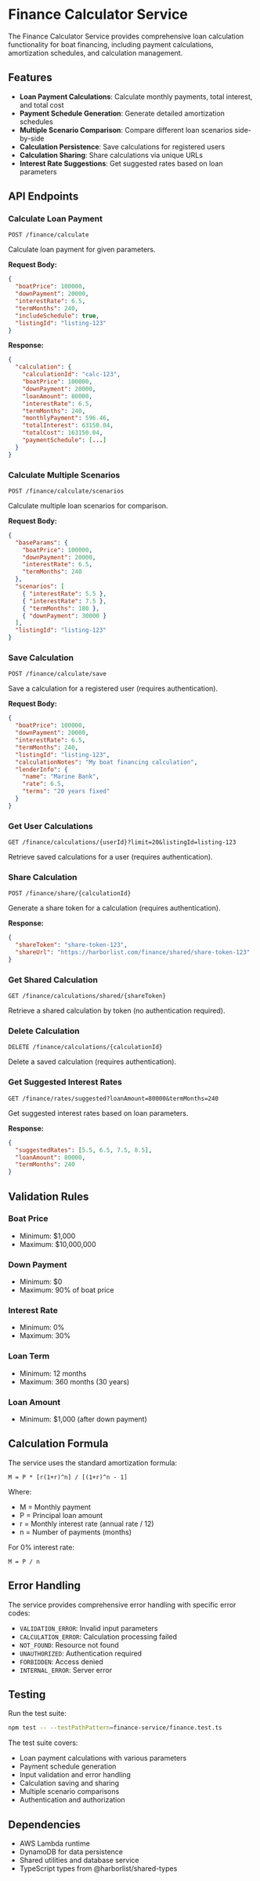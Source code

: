 # Finance Calculator Service

The Finance Calculator Service provides comprehensive loan calculation functionality for boat financing, including payment calculations, amortization schedules, and calculation management.

## Features

- **Loan Payment Calculations**: Calculate monthly payments, total interest, and total cost
- **Payment Schedule Generation**: Generate detailed amortization schedules
- **Multiple Scenario Comparison**: Compare different loan scenarios side-by-side
- **Calculation Persistence**: Save calculations for registered users
- **Calculation Sharing**: Share calculations via unique URLs
- **Interest Rate Suggestions**: Get suggested rates based on loan parameters

## API Endpoints

### Calculate Loan Payment
```
POST /finance/calculate
```

Calculate loan payment for given parameters.

**Request Body:**
```json
{
  "boatPrice": 100000,
  "downPayment": 20000,
  "interestRate": 6.5,
  "termMonths": 240,
  "includeSchedule": true,
  "listingId": "listing-123"
}
```

**Response:**
```json
{
  "calculation": {
    "calculationId": "calc-123",
    "boatPrice": 100000,
    "downPayment": 20000,
    "loanAmount": 80000,
    "interestRate": 6.5,
    "termMonths": 240,
    "monthlyPayment": 596.46,
    "totalInterest": 63150.04,
    "totalCost": 163150.04,
    "paymentSchedule": [...]
  }
}
```

### Calculate Multiple Scenarios
```
POST /finance/calculate/scenarios
```

Calculate multiple loan scenarios for comparison.

**Request Body:**
```json
{
  "baseParams": {
    "boatPrice": 100000,
    "downPayment": 20000,
    "interestRate": 6.5,
    "termMonths": 240
  },
  "scenarios": [
    { "interestRate": 5.5 },
    { "interestRate": 7.5 },
    { "termMonths": 180 },
    { "downPayment": 30000 }
  ],
  "listingId": "listing-123"
}
```

### Save Calculation
```
POST /finance/calculate/save
```

Save a calculation for a registered user (requires authentication).

**Request Body:**
```json
{
  "boatPrice": 100000,
  "downPayment": 20000,
  "interestRate": 6.5,
  "termMonths": 240,
  "listingId": "listing-123",
  "calculationNotes": "My boat financing calculation",
  "lenderInfo": {
    "name": "Marine Bank",
    "rate": 6.5,
    "terms": "20 years fixed"
  }
}
```

### Get User Calculations
```
GET /finance/calculations/{userId}?limit=20&listingId=listing-123
```

Retrieve saved calculations for a user (requires authentication).

### Share Calculation
```
POST /finance/share/{calculationId}
```

Generate a share token for a calculation (requires authentication).

**Response:**
```json
{
  "shareToken": "share-token-123",
  "shareUrl": "https://harborlist.com/finance/shared/share-token-123"
}
```

### Get Shared Calculation
```
GET /finance/calculations/shared/{shareToken}
```

Retrieve a shared calculation by token (no authentication required).

### Delete Calculation
```
DELETE /finance/calculations/{calculationId}
```

Delete a saved calculation (requires authentication).

### Get Suggested Interest Rates
```
GET /finance/rates/suggested?loanAmount=80000&termMonths=240
```

Get suggested interest rates based on loan parameters.

**Response:**
```json
{
  "suggestedRates": [5.5, 6.5, 7.5, 8.5],
  "loanAmount": 80000,
  "termMonths": 240
}
```

## Validation Rules

### Boat Price
- Minimum: $1,000
- Maximum: $10,000,000

### Down Payment
- Minimum: $0
- Maximum: 90% of boat price

### Interest Rate
- Minimum: 0%
- Maximum: 30%

### Loan Term
- Minimum: 12 months
- Maximum: 360 months (30 years)

### Loan Amount
- Minimum: $1,000 (after down payment)

## Calculation Formula

The service uses the standard amortization formula:

```
M = P * [r(1+r)^n] / [(1+r)^n - 1]
```

Where:
- M = Monthly payment
- P = Principal loan amount
- r = Monthly interest rate (annual rate / 12)
- n = Number of payments (months)

For 0% interest rate:
```
M = P / n
```

## Error Handling

The service provides comprehensive error handling with specific error codes:

- `VALIDATION_ERROR`: Invalid input parameters
- `CALCULATION_ERROR`: Calculation processing failed
- `NOT_FOUND`: Resource not found
- `UNAUTHORIZED`: Authentication required
- `FORBIDDEN`: Access denied
- `INTERNAL_ERROR`: Server error

## Testing

Run the test suite:
```bash
npm test -- --testPathPattern=finance-service/finance.test.ts
```

The test suite covers:
- Loan payment calculations with various parameters
- Payment schedule generation
- Input validation and error handling
- Calculation saving and sharing
- Multiple scenario comparisons
- Authentication and authorization

## Dependencies

- AWS Lambda runtime
- DynamoDB for data persistence
- Shared utilities and database service
- TypeScript types from @harborlist/shared-types